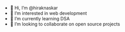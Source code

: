 - 👋 Hi, I’m @hiraknaskar
- 👀 I’m interested in web development
- 🌱 I’m currently learning DSA
- 💞️ I’m looking to collaborate on open source projects
  

<!---
hiraknaskar/hiraknaskar is a ✨ special ✨ repository because its `README.md` (this file) appears on your GitHub profile.
You can click the Preview link to take a look at your changes.
--->
